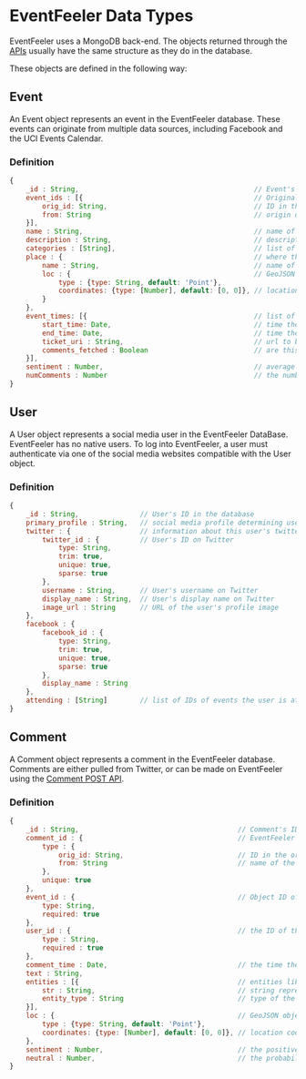 # EventFeeler Data Types

EventFeeler uses a MongoDB back-end. The objects returned through the [APIs](https://github.com/avielmenter/eventfeeler/tree/master/api) usually have the same structure as they do in the database.

These objects are defined in the following way:

## Event

An Event object represents an event in the EventFeeler database. These events can originate from multiple data sources, including Facebook and the UCI Events Calendar.

### Definition
```javascript
{
    _id : String,                                           // Event's ID in the database
    event_ids : [{                                          // Original datasource IDs for the event
        orig_id: String,                                    // ID in the original event datasource
        from: String                                        // origin datasource for the event (e.g. Facebook)
    }],
    name : String,                                          // name of the event
    description : String,                                   // description of the event
    categories : [String],                                  // list of event categories
    place : {                                               // where the event takes place
        name : String,                                      // name of the event's location
        loc : {                                             // GeoJSON object describing the event's location
            type : {type: String, default: 'Point'},
            coordinates: {type: [Number], default: [0, 0]}, // location coordinates in order [long, lat]
        }
    },
    event_times: [{                                         // list of times the event takes place
        start_time: Date,                                   // time the event starts
        end_time: Date,                                     // time the event ends
        ticket_uri : String,                                // url to buy a ticket for this event time
        comments_fetched : Boolean                          // are this event time's comments in the DB?
    }],
    sentiment : Number,                                     // average sentiment for this event
    numComments : Number                                    // the number of comments made on this event
}
```

## User

A User object represents a social media user in the EventFeeler DataBase. EventFeeler has no native users. To log into EventFeeler, a user must authenticate via one of the social media websites compatible with the User object.

### Definition
```javascript
{
    _id : String,               // User's ID in the database
    primary_profile : String,   // social media profile determining user's appearance on EventFeeler
    twitter : {                 // information about this user's twitter profile
        twitter_id : {          // User's ID on Twitter
            type: String,
            trim: true,
            unique: true,
            sparse: true
        },
        username : String,      // User's username on Twitter
        display_name : String,  // User's display name on Twitter
        image_url : String      // URL of the user's profile image
    },
    facebook : {
        facebook_id : {
            type: String,
            trim: true,
            unique: true,
            sparse: true
        },
        display_name : String
    },
    attending : [String]        // list of IDs of events the user is attending
}
```

## Comment

A Comment object represents a comment in the EventFeeler database. Comments are either pulled from Twitter, or can be made on EventFeeler using the [Comment POST API](https://github.com/avielmenter/eventfeeler/tree/master/api#post-commentcommentid).

### Definition
```javascript
{
    _id : String,                                       // Comment's ID in the database
    comment_id : {                                      // EventFeeler ID for the comment
        type : {
            orig_id: String,                            // ID in the original comment datasource
            from: String                                // name of the datasource this comment comes from
        },
        unique: true
    },
    event_id : {                                        // Object ID of the corresponding event
        type: String,
        required: true
    },
    user_id : {                                         // the ID of the user who made the comment
        type : String,
        required : true
    },
    comment_time : Date,                                // the time the comment was made
    text : String,
    entities : [{                                       // entities like images or hashtags in the comment
        str : String,                                   // string representation of the entity (e.g. image url)
        entity_type : String                            // type of the entity (e.g. image, hashtag, etc.)
    }],
    loc : {                                             // GeoJSON object describing the comment's location
        type : {type: String, default: 'Point'},
        coordinates: {type: [Number], default: [0, 0]}, // location coordinates in order [long, lat]
    },
    sentiment : Number,                                 // the positive sentiment for the comment
    neutral : Number,                                   // the probability the sentiment is neutral
}
```

